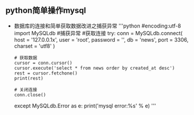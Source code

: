 
## python简单操作mysql
- 数据库的连接和简单获取数据改进之捕获异常
  '''python
  #encoding:utf-8
  import MySQLdb
  #捕获异常
  #获取连接
  try:
      conn = MySQLdb.connect(
          host = '127.0.0.1x',
          user = 'root',
          password = '',
          db = 'news',
          port = 3306,
          charset = 'utf8'
      )

      # 获取数据
      cursor = conn.cursor()
      cursor.execute('select * from news order by created_at desc')
      rest = cursor.fetchone()
      print(rest)

      # 关闭连接
      conn.close()
  except MySQLdb.Error as e:
      print('mysql error:%s' % e)
  '''
